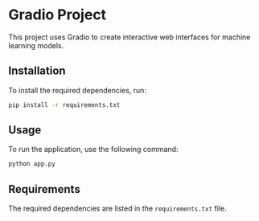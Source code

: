 # Gradio Project

This project uses Gradio to create interactive web interfaces for machine learning models.

## Installation

To install the required dependencies, run:

```bash
pip install -r requirements.txt
```

## Usage

To run the application, use the following command:

```bash
python app.py
```

## Requirements

The required dependencies are listed in the `requirements.txt` file.
